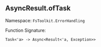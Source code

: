 ## AsyncResult.ofTask

Namespace: `FsToolkit.ErrorHandling`

Function Signature:

```
Task<'a> -> Async<Result<'a, Exception>>
```